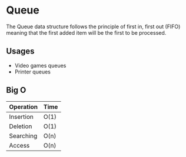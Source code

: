# Queue

The Queue data structure follows the principle of first in, first out (FIFO) meaning that the first added item will be the first to be processed.

## Usages
- Video games queues
- Printer queues

## Big O

| Operation | Time |
| --------- | ---- |
| Insertion | O(1) |
| Deletion  | O(1) |
| Searching | O(n) |
| Access    | O(n) |
